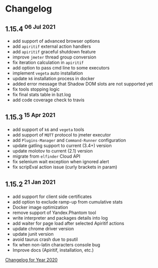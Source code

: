 # Changelog

## 1.15.4<sup> 06 Jul 2021</sup>
- add support of advanced browser options
- add `apiritif` external action handlers
- add `apiritif` graceful shutdown feature
- improve `jmeter` thread group conversion  
- fix iteration calculation in `apiritif`
- add option to pass cmd line to some executors
- implement `vegeta` auto installation
- update `k6` installation process in docker
- added error message that Shadow DOM slots are not supported yet
- fix tools stopping logic
- fix final stats table in bzt.log
- add code coverage check to travis


## 1.15.3<sup> 15 Apr 2021</sup>
- add support of `k6` and `vegeta` tools
- add support of `MQTT` protocol to jmeter executor
- add `Plugins-Manager` and `Command-Runner` configuration
- update gatling support to current (3.4+) version
- update molotov to current (2.1) version
- migrate from `elfinder` Cloud API
- fix selenium wait exception when ignored alert
- fix scripEval action issue (curly brackets in param)


## 1.15.2<sup> 21 Jan 2021</sup>
 - add support for client side certificates
 - add option to exclude ramp-up from cumulative stats
 - Docker image optimization
 - remove support of Yandex.Phantom tool
 - write interpreter and packages details into log
 - add waiter for page load after selected Apiritif actions
 - update chrome driver version
 - update junit version
 - avoid taurus crash due to psutil
 - fix when non-latin characters console bug
 - Improve docs (Apiritif, installation, etc.)

[Changelog for Year 2020](Changelog2020.md)